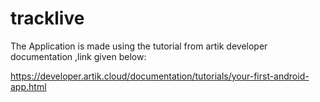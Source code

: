 # tracklive
The Application is made using the tutorial from artik developer documentation ,link given below:

https://developer.artik.cloud/documentation/tutorials/your-first-android-app.html
